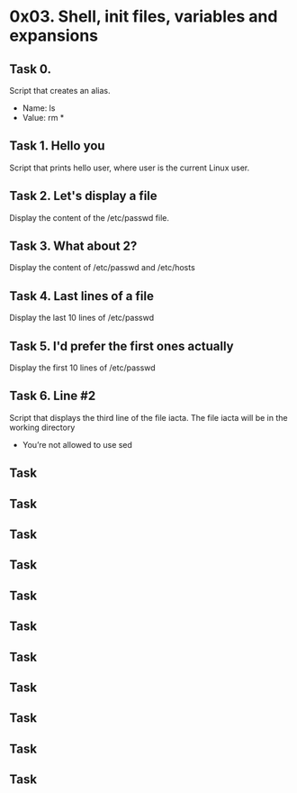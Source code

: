 # 0x03. Shell, init files, variables and expansions
## Task 0. <o>
Script that creates an alias.
* Name: ls
* Value: rm *
## Task 1. Hello you
Script that prints hello user, where user is the current Linux user.
## Task 2. Let's display a file
Display the content of the /etc/passwd file.
## Task 3. What about 2?
Display the content of /etc/passwd and /etc/hosts
## Task 4. Last lines of a file
Display the last 10 lines of /etc/passwd
## Task 5. I'd prefer the first ones actually
Display the first 10 lines of /etc/passwd
## Task 6. Line #2
Script that displays the third line of the file iacta.
The file iacta will be in the working directory
* You’re not allowed to use sed
## Task 
## Task
## Task
## Task
## Task
## Task
## Task
## Task
## Task
## Task
## Task

